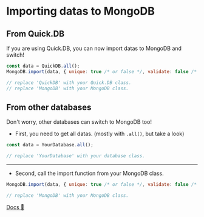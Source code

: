 # Importing datas to MongoDB

## From Quick.DB
If you are using Quick.DB, you can now import datas to MongoDB and switch!

```js
const data = QuickDB.all();
MongoDB.import(data, { unique: true /* or false */, validate: false /* or true */ });

// replace 'QuickDB' with your Quick.DB class.
// replace 'MongoDB' with your MongoDB class.
```

## From other databases
Don't worry, other databases can switch to MongoDB too!

* First, you need to get all datas.
(mostly with `.all()`, but take a look)

```js
const data = YourDatabase.all();

// replace 'YourDatabase' with your database class.
```

<hr>

* Second, call the import function from your MongoDB class.

```js
MongoDB.import(data, { unique: true /* or false */, validate: false /* or true */ });

// replace 'MongoDB' with your MongoDB class.
```

[Docs 📗](https://updevs-db.js.org/docs/#/docs/main/main/class/MongoDB?scrollTo=import)
